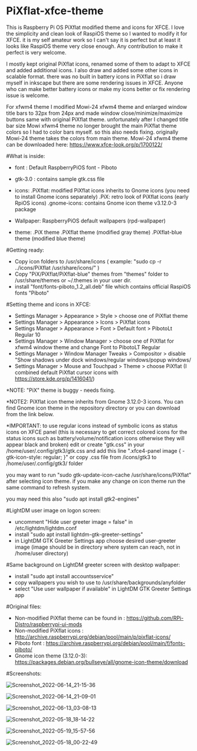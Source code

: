 # PiXflat-xfce-theme

This is Raspberry Pi OS PiXflat modified theme and icons for XFCE. I love the simplicity and clean look of RaspiOS theme so I wanted to modify it for XFCE. it is my self amateur work so I can't say it is perfect but at least it looks like RaspiOS theme very close enough. Any contribution to make it perfect is very welcome.

I mostly kept original PiXflat icons, renamed some of them to adapt to XFCE and added additional icons. I also draw and added some other icons in scalable format. there was no built in battery icons in PiXflat so i draw myself in inkscape but there are some rendering issues in XFCE.  Anyone who can make better battery icons or make my icons better or fix rendering issue is welcome.

For xfwm4 theme I modified Mowi-24 xfwm4 theme and enlarged window title bars to 32px from 24px and made window close/minimize/maximize buttons same with original PiXflat theme. unfortunately after I changed title bar size Mowi xfwm4 theme no longer brought the main PiXflat theme colors so I had to color bars myself. so this also needs fixing. originally Mowi-24 theme takes the colors from main theme. Mowi-24 xfwm4 theme can be downloaded here: https://www.xfce-look.org/p/1700122/

#What is inside:
- font : Default RaspberryPiOS font - Piboto

- gtk-3.0 : contains sample gtk.css file

- icons: 
	.PiXflat: modified PiXflat icons inherits to Gnome icons (you need to install Gnome icons separately)
	.PiX: retro look of PiXflat icons (early RpiOS icons)
	.gnome-icons: contains Gnome icon theme v3.12.0-3 package

- Wallpaper: RaspberryPiOS default wallpapers (rpd-wallpaper)

- theme:
	.PiX theme
	.PiXflat theme (modified gray theme)
	.PiXflat-blue theme (modified blue theme)

#Getting ready:
- Copy icon folders to /usr/share/icons ( example: "sudo cp -r ../icons/PiXflat /usr/share/icons/" )
- Copy "PiX/PiXflat/PiXflat-blue" themes from "themes" folder to /usr/share/themes or ~/.themes in your user dir.
- install "font/fonts-piboto_1.2_all.deb" file which contains official RaspiOS fonts "Piboto"


#Setting theme and icons in XFCE:
- Settings Manager > Appearance > Style > choose one of PiXflat theme
- Settings Manager > Appearance > Icons > PiXflat icons
- Settings Manager > Appearance > Font > Default font > PibotoLt Regular 10
- Settings Manager > Window Manager > choose one of PiXflat for xfwm4 window theme and change Font to PibotoLT Regular
- Settings Manager > Window Manager Tweaks > Compositor > disable "Show shadows under dock windows/regular windows/popup windows/
- Settings Manager > Mouse and Touchpad > Theme > choose PiXflat (I combined default PiXflat cursor icons with https://store.kde.org/p/1416041/)

*NOTE: "PiX" theme is buggy - needs fixing.

*NOTE2: PiXflat icon theme inherits from Gnome 3.12.0-3 icons. You can find Gnome icon theme in the repository directory or you can download from the link below.

*IMPORTANT: to use regular icons instead of symbolic icons as status icons on XFCE panel (this is necessary to get correct colored icons for the status icons such as battery/volume/notification icons otherwise they will appear black and broken) edit or create "gtk.css" in your /home/user/.config/gtk3/gtk.css and add this line ".xfce4-panel image { -gtk-icon-style: regular; }" or copy .css file from /icons/gtk3 to /home/user/.config/gtk3/ folder

you may want to run "sudo gtk-update-icon-cache /usr/share/icons/PiXflat" after selecting icon theme. if you make any change on icon theme run the same command to refresh system.

you may need this also  "sudo apt install gtk2-engines"


#LightDM user image on logon screen:
- uncomment "Hide user greeter image = false" in /etc/lightdm/lightdm.conf
- install "sudo apt install lightdm-gtk-greeter-settings"
- in LightDM GTK Greeter Settings app choose desired user-greeter image (image should be in directory where system can reach, not in /home/user directory)


#Same background on LightDM greeter screen with desktop wallpaper:
- install "sudo apt install accountsservice"
- copy wallpapers you wish to use to /usr/share/backgrounds/anyfolder
- select "Use user wallpaper if available" in LightDM GTK Greeter Settings app


#Original files:
- Non-modified PiXflat theme can be found in : https://github.com/RPi-Distro/raspberrypi-ui-mods
- Non-modified PiXflat icons : http://archive.raspberrypi.org/debian/pool/main/p/pixflat-icons/
- Piboto font : https://archive.raspberrypi.org/debian/pool/main/f/fonts-piboto/
- Gnome icon theme (3.12.0-3): https://packages.debian.org/bullseye/all/gnome-icon-theme/download


#Screenshots:

![Screenshot_2022-06-14_21-15-36](https://user-images.githubusercontent.com/72235930/173660662-debcb7ee-aefc-4d93-853e-7b1a8f2602dd.png)

![Screenshot_2022-06-14_21-09-01](https://user-images.githubusercontent.com/72235930/173660075-06240c2c-687f-4cd3-98b8-229b58c9fd04.png)

![Screenshot_2022-06-13_03-08-13](https://user-images.githubusercontent.com/72235930/173259366-db8a723d-2116-410b-81d9-bda779a4ebdf.png)

![Screenshot_2022-05-18_18-14-22](https://user-images.githubusercontent.com/72235930/169077238-0604d2fe-3097-4fbd-ac01-e3fc0fd92570.png)

![Screenshot_2022-05-19_15-57-56](https://user-images.githubusercontent.com/72235930/169299911-8a9e71c2-37a1-489e-a235-e8031f96f192.png)

![Screenshot_2022-05-18_00-22-49](https://user-images.githubusercontent.com/72235930/169033279-ae21e79e-945f-4d19-abe5-b8d9d3ff35a7.png)
